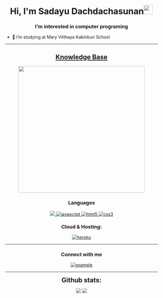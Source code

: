 <h1 align="center">Hi, I'm Sadayu Dachdachasunan<img width="30px" src="https://raw.githubusercontent.com/iampavangandhi/iampavangandhi/master/gifs/Hi.gif"></h1>
<h3 font-size="20" align="center">I'm interested in computer programing</h3>


- 🏫 I’m studying at Mary Vitthaya Kabinburi School

---


<h2 align="center"><u><b>Knowledge Base</b></u></h2>

<p align="center">
  <img style="width:26rem; height:auto" src="https://giphy.com/gifs/smu-ellipsis-smuellipsis-USV0ym3bVWQJJmNu3N"/>
</p>

<h3 align="center">Languages</h3>
<p align="center">
  <a href="https://www.python.org/" target="_blank"> 
    <img src="https://img.shields.io/badge/Python-FFD43B?style=for-the-badge&logo=python&logoColor=darkgreen"/> 
  </a>
  <a href="https://developer.mozilla.org/en-US/docs/Web/JavaScript" target="_blank"> 
    <img src="https://img.shields.io/badge/Javascript-F7DF1E.svg?style=for-the-badge&logo=javascript&logoColor=black"
      alt="javascript"/> 
  </a>
  <a href="https://www.w3.org/html/" target="_blank"> 
    <img src="https://img.shields.io/badge/html-E34F26.svg?style=for-the-badge&logo=html5&logoColor=white"
      alt="html5"/> 
  </a>
  <a href="https://www.w3schools.com/css/" target="_blank">
    <img src="https://img.shields.io/badge/css-1572B6.svg?style=for-the-badge&logo=css3&logoColor=white"
      alt="css3"/>
  </a>
</p>

<h3 align="center">Cloud & Hosting:</h3>
<p align="center">
  <a href="https://heroku.com" target="_blank"> 
    <img src="https://img.shields.io/badge/heroku-430098.svg?style=for-the-badge&logo=heroku&logoColor=white"
      alt="heroku"/> 
  </a> 
</p>



----

<h3 align="center">Connect with me</h3>

<div style="margin-top:10px" align="center">
  <div>
    <a  href="https://www.facebook.com/profile.php?id=100015950765640" target="_blank">
      <img src="https://img.shields.io/badge/Facebook-1877F2?style=for-the-badge&logo=facebook&logoColor=white" alt="example"/>
    </a>
  </div>
</div>


----

<div align="center">
<h2 align="center" style="margin: 5px 10px;">Github stats:</h2> 

[![](https://github-readme-stats.vercel.app/api?username=ppoohh25&show_icons=true&theme=tokyonight&hide_border=true&locale=en)](https://github.com/ppoohh25)
[![](https://github-readme-streak-stats.herokuapp.com/?user=ppoohh25&theme=material-palenight)](https://github.com/ppoohh25)
</div>
